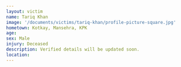 ```yaml
---
layout: victim
name: Tariq Khan
image: '/documents/victims/tariq-khan/profile-picture-square.jpg'
hometown: Kotkay, Mansehra, KPK
age:
sex: Male
injury: Deceased
description: Verified details will be updated soon.
location:
---
```

